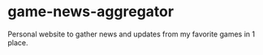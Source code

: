 # game-news-aggregator
Personal website to gather news and updates from my favorite games in 1 place.

